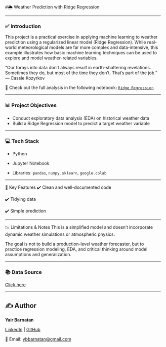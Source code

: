 #🌦️ Weather Prediction with Ridge Regression

---

### ✅ Introduction
This project is a practical exercise in applying machine learning to weather prediction using a regularized linear model (Ridge Regression). While real-world meteorological models are far more complex and data-intensive, this example illustrates how basic machine learning techniques can be used to explore and model weather-related variables.

"Our forays into data don’t always result in earth-shattering revelations. Sometimes they do, but most of the time they don’t. That’s part of the job."
— Cassie Kozyrkov

📄 Check out the full analysis in the following notebook: [`Ridge Regression`](./Weather_prediction_Ridge_Regression.ipynb)

---

### 📊 Project Objectives

+ Conduct exploratory data analysis (EDA) on historical weather data
+ Build a Ridge Regression model to predict a target weather variable 

---

### 💻 Tech Stack

+ Python

+ Jupyter Notebook

+ Libraries:  `pandas`, `numpy`, `sklearn`, `google.colab`

---

📌 Key Features
✔️ Clean and well-documented code

✔️ Tidying data

✔️ Simple prediction

---

📉 Limitations & Notes
This is a simplified model and doesn’t incorporate dynamic weather simulations or atmospheric physics.

The goal is not to build a production-level weather forecaster, but to practice regression modeling, EDA, and critical thinking around model assumptions and generalization.

---
  
### 📚 Data Source
[Click here](https://www.ncei.noaa.gov/cdo-web/search?datasetid=GHCND)

---

## ✍️ **Author**  

**Yair Barnatan**

[LinkedIn](https://www.linkedin.com/in/yair-barnatan/) | [GitHub](https://github.com/ybarnatan)

📧 Email: ybbarnatan@gmail.com


